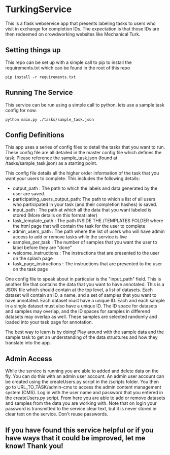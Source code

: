 # TurkingService
This is a flask webservice app that presents labeling tasks to users who visit in exchange for completion IDs.
The expectation is that those IDs are then redeemed on crowdworking websites like Mechanical Turk.

## Setting things up
This repo can be set up with a simple call to pip to install the requirements.txt which can be found in the root of this repo
~~~
pip install -r requirements.txt
~~~

## Running The Service
This service can be run using a simple call to python, lets use a sample task config for now.
~~~
python main.py ./tasks/sample_task.json
~~~

## Config Definitions
This app uses a series of config files to detail the tasks that you want to run. 
These config file are all detailed in the master config file which defines the task. 
Please reference the sample_task.json (found at /tasks/sample_task.json) as a starting point.

This config file details all the higher order information of the task that you want your users to complete.
This includes the following details:
- output_path : The path to which the labels and data generated by the user are saved.
- participating_users_output_path: The path to which a list of all users who participated in your task (and their completion hashes) is saved.
- input_path : The path at which all the data that you want labeled is stored (More details on this format later)
- task_template_path : The path INSIDE THE /TEMPLATES FOLDER where the html page that will contain the task for the user to complete
- admin_users_path : The path where the list of users who will have admin access to add or remove tasks while the service is live
- samples_per_task : The number of samples that you want the user to label before they are "done"
- welcome_instructions : The instructions that are presented to the user on the splash page
- task_page_instructions : The instructions that are presented to the user on the task page

One config file to speak about in particular is the "input_path" field. 
This is another file that contains the data that you want to have annotated.
This is a JSON file which should contain at the top level, a list of datasets. 
Each dataset will contain an ID, a name, and a set of samples that you want to have annotated.
Each dataset must have a unique ID. 
Each and each sample in a single dataset must also have a unique ID. 
The ID space for datasets and samples may overlap, and the ID spaces for samples in differend datasets may overlap as well.
These samples are selected randomly and loaded into your task page for annotation.

The best way to learn is by doing! 
Play around with the sample data and the sample task to get an understanding of the data structures and how they translate into the app.

## Admin Access
While the service is running you are able to added and delete data on the fly. 
You can do this with an admin user account.
An admin user account can be created using the createUsers.py script in the /scripts folder.
You then go to URL_TO_TASK/admin-cms to access the admin content management system (CMS).
Log in with the user name and password that you entered in the createUsers.py script.
From here you are able to add or remove datasets and samples from the data you are working with.
Note that on login your password is transmitted to the service clear text, but it is never stored in clear text on the service.
Don't reuse passwords.

## If you have found this service helpful or if you have ways that it could be improved, let me know! Thank you!
